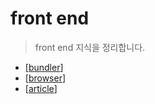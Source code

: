 # front end

> front end 지식을 정리합니다.

- [[bundler]]
- [[browser]]
- [[article]]

[//begin]: # "Autogenerated link references for markdown compatibility"
[bundler]: bundler "bundler"
[browser]: browser "browser"
[article]: article "article"
[//end]: # "Autogenerated link references"
